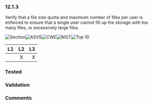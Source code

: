 ### 12.1.3 
Verify that a file size quota and maximum number of files per user is enforced to ensure that a single user cannot fill up the storage with too many files, or excessively large files.

![Section](https://img.shields.io/badge/V12-green.svg)![ASVS](https://img.shields.io/badge/ASVS-12.1.3-blue.svg)![CWE](https://img.shields.io/badge/CWE--red.svg)![NIST](https://img.shields.io/badge/NIST--important.svg)![Top 10](https://img.shields.io/badge/--lightgray.svg)

| L1| L2| L3|
| --|:--:|-:|
|  | X | X |

### Tested

### Validation

### Comments

        